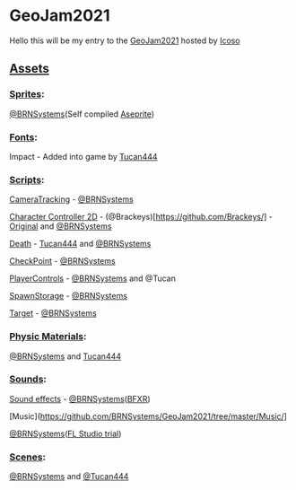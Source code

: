 # GeoJam2021

Hello this will be my entry to the [GeoJam2021](https://itch.io/jam/geojam-2021) hosted by [Icoso](https://www.youtube.com/channel/UCL7FCx3MrwKGYFEs91Lz0yg)

## [Assets](https://github.com/BRNSystems/GeoJam2021/tree/master/Assets/)


### [Sprites](https://github.com/BRNSystems/GeoJam2021/tree/master/Sprites/):

[@BRNSystems](https://github.com/BRNSystems/)(Self compiled [Aseprite](https://www.aseprite.org/))

### [Fonts](https://github.com/BRNSystems/GeoJam2021/tree/master/Fonts/):

Impact - Added into game by [Tucan444](https://github.com/Tucan444/)

### [Scripts](https://github.com/BRNSystems/GeoJam2021/tree/master/Assets/Scripts/):

[CameraTracking](https://github.com/BRNSystems/GeoJam2021/blob/master/Assets/Scripts/CameraTracking.cs) - [@BRNSystems](https://github.com/BRNSystems/)

[Character Controller 2D](https://github.com/BRNSystems/GeoJam2021/blob/master/Assets/Scripts/CharacterController2D.cs) - (@Brackeys)[https://github.com/Brackeys/] - [Original](https://github.com/Brackeys/2D-Character-Controller/blob/master/CharacterController2D.cs) and [@BRNSystems](https://github.com/BRNSystems/)

[Death](https://github.com/BRNSystems/GeoJam2021/blob/master/Assets/Scripts/Death.cs) - [Tucan444](https://github.com/Tucan444/) and [@BRNSystems](https://github.com/BRNSystems/)

[CheckPoint](https://github.com/BRNSystems/GeoJam2021/blob/master/Assets/Scripts/Checkpoint.cs) - [@BRNSystems](https://github.com/BRNSystems/)

[PlayerControls](https://github.com/BRNSystems/GeoJam2021/blob/master/Assets/Scripts/PlayerControls.cs) - [@BRNSystems](https://github.com/BRNSystems/) and @Tucan

[SpawnStorage](https://github.com/BRNSystems/GeoJam2021/blob/master/Assets/Scripts/SpawnStorage.cs) - [@BRNSystems](https://github.com/BRNSystems/)

[Target](https://github.com/BRNSystems/GeoJam2021/blob/master/Assets/Scripts/Target.cs) - [@BRNSystems](https://github.com/BRNSystems/)


### [Physic Materials](https://github.com/BRNSystems/GeoJam2021/tree/master/Physic_Materials/):

[@BRNSystems](https://github.com/BRNSystems/) and [Tucan444](https://github.com/Tucan444/)

### [Sounds](https://github.com/BRNSystems/GeoJam2021/tree/master/Sounds):

[Sound effects](https://github.com/BRNSystems/GeoJam2021/tree/master/SFX/) - [@BRNSystems](https://github.com/BRNSystems/)([BFXR](https://www.bfxr.net/))

[Music](https://github.com/BRNSystems/GeoJam2021/tree/master/Music/]

[@BRNSystems](https://github.com/BRNSystems/)([FL Studio trial](https://www.image-line.com/fl-studio/))

### [Scenes](https://github.com/BRNSystems/GeoJam2021/tree/master/Scenes/):

[@BRNSystems](https://github.com/BRNSystems/) and [@Tucan444](https://github.com/Tucan444/)
